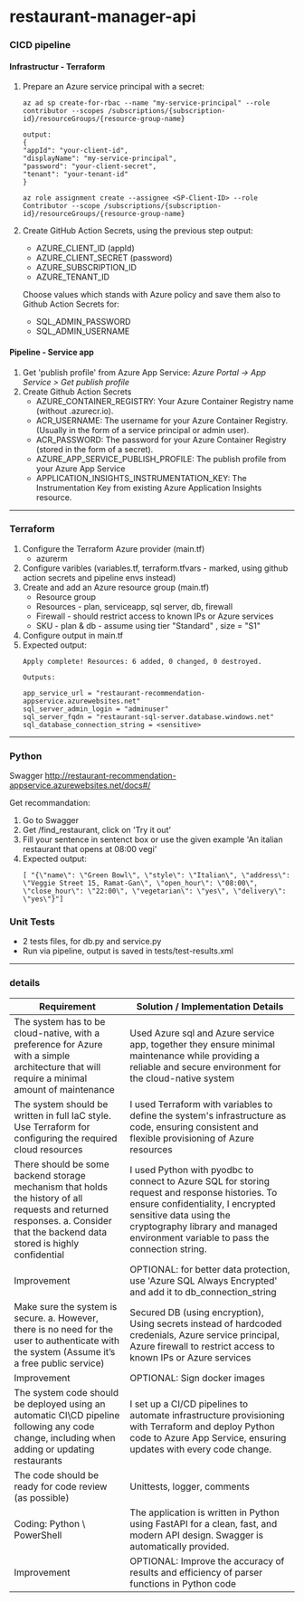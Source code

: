# restaurant-manager-api

### CICD pipeline

#### Infrastructur - Terraform
1. Prepare an Azure service principal with a secret: 
    ```
    az ad sp create-for-rbac --name "my-service-principal" --role contributor --scopes /subscriptions/{subscription-id}/resourceGroups/{resource-group-name}
    ```
    ```
    output:
    {
    "appId": "your-client-id",
    "displayName": "my-service-principal",
    "password": "your-client-secret",
    "tenant": "your-tenant-id"
    }
    ```
    ```
    az role assignment create --assignee <SP-Client-ID> --role Contributor --scope /subscriptions/{subscription-id}/resourceGroups/{resource-group-name}
    ```
1. Create GitHub Action Secrets, using the previous step output:
    - AZURE_CLIENT_ID (appId)
    - AZURE_CLIENT_SECRET (password)
    - AZURE_SUBSCRIPTION_ID
    - AZURE_TENANT_ID

    Choose values which stands with Azure policy and save them also to Github Action Secrets for:
    - SQL_ADMIN_PASSWORD
    - SQL_ADMIN_USERNAME

#### Pipeline - Service app
1. Get 'publish profile' from Azure App Service: _Azure Portal -> App Service > Get publish profile_
1. Create Github Action Secrets
    - AZURE_CONTAINER_REGISTRY: Your Azure Container Registry name (without .azurecr.io).
    - ACR_USERNAME: The username for your Azure Container Registry. (Usually in the form of a service principal or admin user).
    - ACR_PASSWORD: The password for your Azure Container Registry (stored in the form of a secret).
    - AZURE_APP_SERVICE_PUBLISH_PROFILE: The publish profile from your Azure App Service
    - APPLICATION_INSIGHTS_INSTRUMENTATION_KEY: The Instrumentation Key from existing Azure Application Insights resource.


---

### Terraform
1. Configure the Terraform Azure provider (main.tf)
    - azurerm
1. Configure varibles (variables.tf, terraform.tfvars - marked, using github action secrets and pipeline envs instead) 
1. Create and add an Azure resource group (main.tf)
    - Resource group
    - Resources - plan, serviceapp, sql server, db, firewall
    - Firewall - should restrict access to known IPs or Azure services
    - SKU - plan & db - assume using tier "Standard" , size = "S1"
1. Configure output in main.tf
1. Expected output:
    ```
    Apply complete! Resources: 6 added, 0 changed, 0 destroyed.

    Outputs:

    app_service_url = "restaurant-recommendation-appservice.azurewebsites.net"
    sql_server_admin_login = "adminuser"
    sql_server_fqdn = "restaurant-sql-server.database.windows.net"
    sql_database_connection_string = <sensitive>
    ```

---

### Python
Swagger http://restaurant-recommendation-appservice.azurewebsites.net/docs#/

Get recommandation:
1. Go to Swagger
1. Get /find_restaurant, click on 'Try it out'
1. Fill your sentence in sentenct box or use the given example 'An italian restaurant that opens at 08:00 vegi'
1. Expected output: 
    ```
    [ "{\"name\": \"Green Bowl\", \"style\": \"Italian\", \"address\": \"Veggie Street 15, Ramat-Gan\", \"open_hour\": \"08:00\", \"close_hour\": \"22:00\", \"vegetarian\": \"yes\", \"delivery\": \"yes\"}"] 
    ```

### Unit Tests
* 2 tests files, for db.py and service.py
* Run via pipeline, output is saved in tests/test-results.xml

---

###  details
Requirement | Solution / Implementation Details
--- | --- 
The system has to be cloud-native, with a preference for Azure with a simple architecture that will require a minimal amount of maintenance | Used Azure sql and Azure service app, together they ensure minimal maintenance while providing a reliable and secure environment for the cloud-native system
The system should be written in full IaC style. Use Terraform for configuring the required cloud resources | I used Terraform with variables to define the system's infrastructure as code, ensuring consistent and flexible provisioning of Azure resources
There should be some backend storage mechanism that holds the history of all requests and returned responses. a. Consider that the backend data stored is highly confidential | I used Python with pyodbc to connect to Azure SQL for storing request and response histories. To ensure confidentiality, I encrypted sensitive data using the cryptography library and managed environment variable to pass the connection string. 
Improvement | OPTIONAL: for better data protection, use 'Azure SQL Always Encrypted' and add it to db_connection_string
Make sure the system is secure. a. However, there is no need for the user to authenticate with the system (Assume it’s a free public service) | Secured DB (using encryption), Using secrets instead of hardcoded credenials, Azure service principal, Azure firewall to restrict access to known IPs or Azure services
Improvement | OPTIONAL: Sign docker images 
The system code should be deployed using an automatic CI\CD pipeline following any code change, including when adding or updating restaurants | I set up a CI/CD pipelines to automate infrastructure provisioning with Terraform and deploy Python code to Azure App Service, ensuring updates with every code change.
The code should be ready for code review (as possible) | Unittests, logger, comments
Coding: Python \ PowerShell |  The application is written in Python using FastAPI for a clean, fast, and modern API design. Swagger is automatically provided.
Improvement | OPTIONAL: Improve the accuracy of results and efficiency of parser functions in Python code 
    
